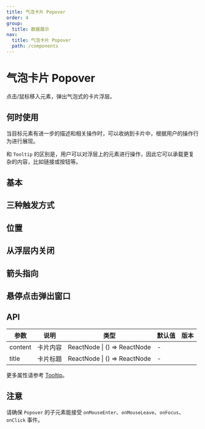 ```yaml
---
title: 气泡卡片 Popover
order: 4
group:
  title: 数据展示
nav:
  title: 气泡卡片 Popover
  path: /components
---
```


# 气泡卡片 Popover

点击/鼠标移入元素，弹出气泡式的卡片浮层。

## 何时使用

当目标元素有进一步的描述和相关操作时，可以收纳到卡片中，根据用户的操作行为进行展现。

和 `Tooltip` 的区别是，用户可以对浮层上的元素进行操作，因此它可以承载更复杂的内容，比如链接或按钮等。

## 基本

<code src="./demos/basic.tsx"></code>

## 三种触发方式

<code src="./demos/triggerType.tsx"></code>

## 位置

<code src="./demos/placement.tsx"></code>

## 从浮层内关闭

<code src="./demos/control.tsx"></code>

## 箭头指向

<code src="./demos/arrow-point-at-center.tsx"></code>

## 悬停点击弹出窗口

<code src="./demos/hover-with-click.tsx"></code>

## API

| 参数    | 说明     | 类型                         | 默认值 | 版本 |
| ------- | -------- | ---------------------------- | ------ | ---- |
| content | 卡片内容 | ReactNode \| () => ReactNode | -      |      |
| title   | 卡片标题 | ReactNode \| () => ReactNode | -      |      |

更多属性请参考 [Tooltip](/components/tooltip/#API)。

## 注意

请确保 `Popover` 的子元素能接受 `onMouseEnter`、`onMouseLeave`、`onFocus`、`onClick` 事件。
